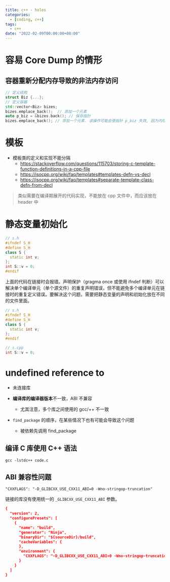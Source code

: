 ```yaml
---
title: c++ - holes
categories: 
  - [coding, c++]
tags:
  - c++
date: "2022-02-09T00:00:00+08:00"
---
```


# 容易 Core Dump 的情形

## 容器重新分配内存导致的非法内存访问

```c++
// 定义结构
struct Biz {...};
// 定义容器
std::vector<Biz> bizes;
bizes.emplace_back();  // 添加一个元素
auto p_biz = &bizes.back(); // 保存指针
bizes.emplace_back(); // 添加一个元素. 该操作可能会使指针 p_biz 失效, 因为内存重新分配
```

# 模板

- 模板类的定义和实现不能分隔
  - https://stackoverflow.com/questions/115703/storing-c-template-function-definitions-in-a-cpp-file
  - https://isocpp.org/wiki/faq/templates#templates-defn-vs-decl
  - https://isocpp.org/wiki/faq/templates#separate-template-class-defn-from-decl

> 类似需要在编译期展开的代码实现，不能放在 cpp 文件中，而应该放在 header 中

# 静态变量初始化

```c++
// s.h
#ifndef S_H
#define S_H
class S {
  static int v;
};
int S::v = 0;
#endif
```

上面的代码在链接时会报错。声明保护（gragma once 或使用 ifndef 判断）可以解决单个编译单元（单个源文件）的重复声明错误，但不能避免多个编译单元在链接时的重复定义错误。要解决这个问题，需要把静态变量的声明和初始化放在不同的文件里面。

```c++
// s.h
#ifndef S_H
#define S_H
class S {
  static int v;
};
#endif

// s.cpp
int S::v = 0;
```

# undefined reference to

- 未连接库
- **编译库的编译器版本**不一致，ABI 不兼容
  - 尤其注意，多个库之间使用的 gcc/++ 不一致

- `find_package` 的顺序，在某些情况下也有可能会导致这个问题
  - 被依赖先调用 find_package


## 编译 C 库使用 C++ 语法

```shell
gcc -lstdc++ code.c
```

## ABI 兼容性问题

```shell
"CXXFLAGS": "-D_GLIBCXX_USE_CXX11_ABI=0 -Wno-stringop-truncation"
```

链接的库没有使用统一的 `_GLIBCXX_USE_CXX11_ABI` 参数。

```cmake
{
  "version": 2,
  "configurePresets": [
    {
      "name": "build",
      "generator": "Ninja",
      "binaryDir": "${sourceDir}/build",
      "cacheVariables": {
      },
      "environment": {
        "CXXFLAGS": "-D_GLIBCXX_USE_CXX11_ABI=0 -Wno-stringop-truncation"
      }
    }
  ]
}
```

